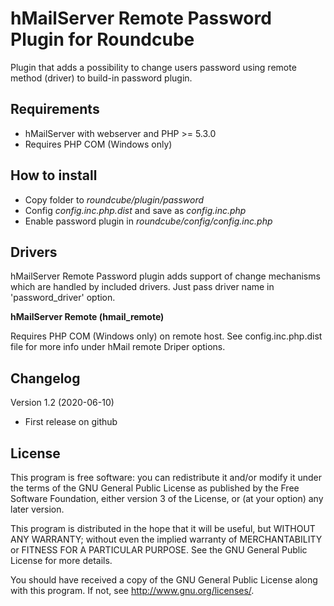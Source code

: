 hMailServer Remote Password Plugin for Roundcube
==========================================
Plugin that adds a possibility to change users password using
remote method (driver) to build-in password plugin.

Requirements
------------
- hMailServer with webserver and PHP >= 5.3.0
- Requires PHP COM (Windows only)

How to install
--------------
- Copy folder to *roundcube/plugin/password*
- Config *config.inc.php.dist* and save as *config.inc.php*
- Enable password plugin in *roundcube/config/config.inc.php*

Drivers
-------
hMailServer Remote Password plugin adds support of change mechanisms which are handled
by included drivers. Just pass driver name in 'password_driver' option.

**hMailServer Remote (hmail_remote)**

Requires PHP COM (Windows only) on remote host.
See config.inc.php.dist file for more info under hMail remote Driper options.

Changelog
---------
Version 1.2 (2020-06-10)
- First release on github

License
-------
This program is free software: you can redistribute it and/or modify
it under the terms of the GNU General Public License as published by
the Free Software Foundation, either version 3 of the License, or
(at your option) any later version.

This program is distributed in the hope that it will be useful,
but WITHOUT ANY WARRANTY; without even the implied warranty of
MERCHANTABILITY or FITNESS FOR A PARTICULAR PURPOSE. See the
GNU General Public License for more details.

You should have received a copy of the GNU General Public License
along with this program. If not, see http://www.gnu.org/licenses/.